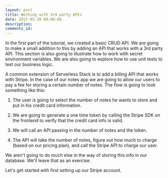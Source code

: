 ```yaml
---
layout: post
title: Working with 3rd party APIs
date: 2017-05-30 00:00:00
description:
comments_id:
---
```


In the first part of the tutorial, we created a basic CRUD API. We are going to make a small addition to this by adding an API that works with a 3rd party API. This section is also going to illustrate how to work with secret environment variables. We are also going to explore how to use unit tests to test our business logic.

A common extension of Serverless Stack is to add a billing API that works with Stripe. In the case of our notes app we are going to allow our users to pay a fee for storing a certain number of notes. The flow is going to look something like this:

1. The user is going to select the number of notes he wants to store and put in his credit card information.

2. We are going to generate a one time token by calling the Stripe SDK on the frontend to verify that the credit card info is valid.

3. We will call an API passing in the number of notes and the token.

4. The API will take the number of notes, figure out how much to charge (based on our pricing plan), and call the Stripe API to charge our user.

We aren't going to do much else in the way of storing this info in our database. We'll leave that as an exercise.

Let's get started with first setting up our Stripe account.

